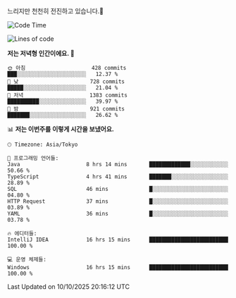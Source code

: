 느리지만 천천히 전진하고 있습니다.🐢

<!--START_SECTION:waka-->
![Code Time](http://img.shields.io/badge/Code%20Time-1%2C704%20hrs%2035%20mins-blue)

![Lines of code](https://img.shields.io/badge/%EC%A0%80%EB%8A%94%20%EC%97%AC%ED%83%9C%EA%B9%8C%EC%A7%80%20-947.2%20thousand%20%EC%A4%84%EC%9D%98%20%EC%BD%94%EB%93%9C%EB%A5%BC%20%EC%9E%91%EC%84%B1%ED%96%88%EC%96%B4%EC%9A%94.-blue)

**저는 저녁형 인간이에요. 🦉** 

```text
🌞 아침                     428 commits         ███░░░░░░░░░░░░░░░░░░░░░░   12.37 % 
🌆 낮　                     728 commits         █████░░░░░░░░░░░░░░░░░░░░   21.04 % 
🌃 저녁                     1383 commits        ██████████░░░░░░░░░░░░░░░   39.97 % 
🌙 밤　                     921 commits         ███████░░░░░░░░░░░░░░░░░░   26.62 % 
```


📊 **저는 이번주를 이렇게 시간을 보냈어요.** 

```text
🕑︎ Timezone: Asia/Tokyo

💬 프로그래밍 언어들: 
Java                     8 hrs 14 mins       █████████████░░░░░░░░░░░░   50.66 % 
TypeScript               4 hrs 41 mins       ███████░░░░░░░░░░░░░░░░░░   28.89 % 
SQL                      46 mins             █░░░░░░░░░░░░░░░░░░░░░░░░   04.80 % 
HTTP Request             37 mins             █░░░░░░░░░░░░░░░░░░░░░░░░   03.89 % 
YAML                     36 mins             █░░░░░░░░░░░░░░░░░░░░░░░░   03.78 % 

🔥 에디터들: 
IntelliJ IDEA            16 hrs 15 mins      █████████████████████████   100.00 % 

💻 운영 체제들: 
Windows                  16 hrs 15 mins      █████████████████████████   100.00 % 
```


 Last Updated on 10/10/2025 20:16:12 UTC
<!--END_SECTION:waka-->
